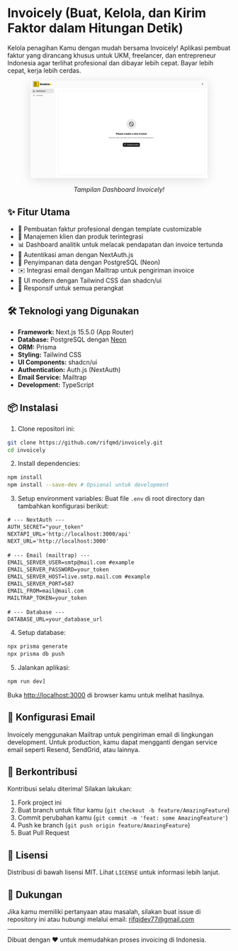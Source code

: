# Invoicely (Buat, Kelola, dan Kirim Faktor dalam Hitungan Detik)

Kelola penagihan Kamu dengan mudah bersama Invoicely! Aplikasi pembuat faktur yang dirancang khusus untuk UKM, freelancer, dan entrepreneur Indonesia agar terlihat profesional dan dibayar lebih cepat. Bayar lebih cepat, kerja lebih cerdas.

<p align="center">
   <img src="./public/Dashboard_page.png" alt="Tampilan Dashboard Invoicely" width="400" style=" box-shadow: 0 4px 24px rgba(0,0,0,0.12);" />
</p>
<p align="center">
   <em>Tampilan Dashboard Invoicely!</em>
</p>

## ✨ Fitur Utama

- 🚀 Pembuatan faktur profesional dengan template customizable
- 👥 Manajemen klien dan produk terintegrasi
- 📊 Dashboard analitik untuk melacak pendapatan dan invoice tertunda
- 🔐 Autentikasi aman dengan NextAuth.js
- 💾 Penyimpanan data dengan PostgreSQL (Neon)
- ✉️ Integrasi email dengan Mailtrap untuk pengiriman invoice
- 🎨 UI modern dengan Tailwind CSS dan shadcn/ui
- 📱 Responsif untuk semua perangkat

## 🛠️ Teknologi yang Digunakan

- **Framework:** Next.js 15.5.0 (App Router)
- **Database:** PostgreSQL dengan [Neon](https://neon.tech/)
- **ORM:** Prisma
- **Styling:** Tailwind CSS
- **UI Components:** shadcn/ui
- **Authentication:** Auth.js (NextAuth)
- **Email Service:** Mailtrap
- **Development:** TypeScript

## 📦 Instalasi

1. Clone repositori ini:

```bash
git clone https://github.com/rifqmd/invoicely.git
cd invoicely
```

2. Install dependencies:

```bash
npm install
npm install --save-dev # Opsional untuk development
```

3. Setup environment variables:
   Buat file `.env` di root directory dan tambahkan konfigurasi berikut:

```env
# --- NextAuth ---
AUTH_SECRET="your_token"
NEXTAPI_URL='http://localhost:3000/api'
NEXT_URL='http://localhost:3000'

# --- Email (mailtrap) ---
EMAIL_SERVER_USER=smtp@mail.com #example
EMAIL_SERVER_PASSWORD=your_token
EMAIL_SERVER_HOST=live.smtp.mail.com #example
EMAIL_SERVER_PORT=587
EMAIL_FROM=mail@mail.com
MAILTRAP_TOKEN=your_token

# --- Database ---
DATABASE_URL=your_database_url

```

4. Setup database:

```bash
npx prisma generate
npx prisma db push
```

5. Jalankan aplikasi:

```bash
npm run dev]
```

Buka [http://localhost:3000](http://localhost:3000) di browser kamu untuk melihat hasilnya.

## 📧 Konfigurasi Email

Invoicely menggunakan Mailtrap untuk pengiriman email di lingkungan development. Untuk production, kamu dapat mengganti dengan service email seperti Resend, SendGrid, atau lainnya.

## 🤝 Berkontribusi

Kontribusi selalu diterima! Silakan lakukan:

1. Fork project ini
2. Buat branch untuk fitur kamu (`git checkout -b feature/AmazingFeature`)
3. Commit perubahan kamu (`git commit -m 'feat: some AmazingFeature'`)
4. Push ke branch (`git push origin feature/AmazingFeature`)
5. Buat Pull Request

## 📄 Lisensi

Distribusi di bawah lisensi MIT. Lihat `LICENSE` untuk informasi lebih lanjut.

## 💬 Dukungan

Jika kamu memiliki pertanyaan atau masalah, silakan buat issue di repository ini atau hubungi melalui email: rifqidev77@gmail.com

---

Dibuat dengan ❤️ untuk memudahkan proses invoicing di Indonesia.

